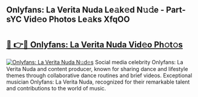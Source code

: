 ## Onlyfans: La Verita Nuda Le𝚊k𝚎d N𝚞𝚍e - Part-sYC Vid𝚎o Photos Le𝚊ks XfqOO

# <h2><a href="http://fbepmxg.evod.top/?m=Onlyfans%3a+La+Verita+Nuda">🔗 👉🔴 Onlyfans: La Verita Nuda Vid𝚎o Ph𝚘t𝚘s</a></h2>

[![Onlyfans: La Verita Nuda N𝚞d𝚎s](https://i.imgur.com/8V9OHl7.gif)](http://fbepmxg.evod.top/?m=Onlyfans%3a+La+Verita+Nuda)
Social media celebrity Onlyfans: La Verita Nuda and content producer, known for sharing dance and lifestyle themes through collaborative dance routines and brief videos. Exceptional musician Onlyfans: La Verita Nuda, recognized for their remarkable talent and contributions to the world of music. 
